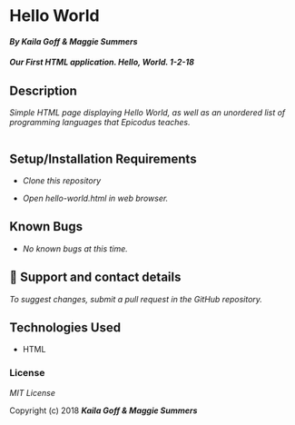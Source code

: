 # Hello World 

#### _By Kaila Goff & Maggie Summers_

#### _Our First HTML application. Hello, World. 1-2-18_

## Description

_Simple HTML page displaying Hello World, as well as an unordered list of programming languages that Epicodus teaches._

<kbd><img src="public/img/screenshot.png" alt=""></kbd>



## Setup/Installation Requirements

* _Clone this repository_ 

* _Open hello-world.html in web browser._


## Known Bugs

  * _No known bugs at this time._

## 📧 Support and contact details

  _To suggest changes, submit a pull request in the GitHub repository._

## Technologies Used

  * HTML

### License

  *MIT License*

Copyright (c) 2018 **_Kaila Goff & Maggie Summers_**

